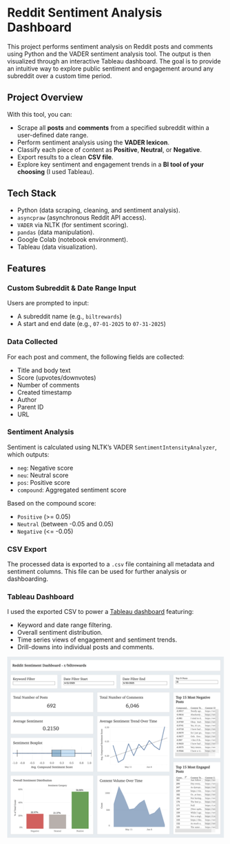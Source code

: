 # Reddit Sentiment Analysis Dashboard

This project performs sentiment analysis on Reddit posts and comments using Python and the VADER sentiment analysis tool. The output is then visualized through an interactive Tableau dashboard. The goal is to provide an intuitive way to explore public sentiment and engagement around any subreddit over a custom time period.

## Project Overview

With this tool, you can:

- Scrape all **posts** and **comments** from a specified subreddit within a user-defined date range.
- Perform sentiment analysis using the **VADER lexicon**.  
- Classify each piece of content as **Positive**, **Neutral**, or **Negative**.  
- Export results to a clean **CSV file**.  
- Explore key sentiment and engagement trends in a **BI tool of your choosing** (I used Tableau).  

## Tech Stack

- Python (data scraping, cleaning, and sentiment analysis).  
- `asyncpraw` (asynchronous Reddit API access).  
- `VADER` via NLTK (for sentiment scoring).  
- `pandas` (data manipulation).  
- Google Colab (notebook environment).  
- Tableau (data visualization).  

## Features

### Custom Subreddit & Date Range Input

Users are prompted to input:
- A subreddit name (e.g., `biltrewards`)
- A start and end date (e.g., `07-01-2025` to `07-31-2025`)

### Data Collected

For each post and comment, the following fields are collected:

- Title and body text  
- Score (upvotes/downvotes)  
- Number of comments  
- Created timestamp  
- Author  
- Parent ID  
- URL  

### Sentiment Analysis

Sentiment is calculated using NLTK’s VADER `SentimentIntensityAnalyzer`, which outputs:

- `neg`: Negative score  
- `neu`: Neutral score  
- `pos`: Positive score  
- `compound`: Aggregated sentiment score  

Based on the compound score:

- `Positive` (>= 0.05)  
- `Neutral` (between -0.05 and 0.05)  
- `Negative` (<= -0.05)  

### CSV Export

The processed data is exported to a `.csv` file containing all metadata and sentiment columns. This file can be used for further analysis or dashboarding.

### Tableau Dashboard

I used the exported CSV to power a [Tableau dashboard](https://public.tableau.com/app/profile/nikolai.miranda/viz/reddit-sentiment-analysis/Dashboard1) featuring:

- Keyword and date range filtering.
- Overall sentiment distribution.
- Time series views of engagement and sentiment trends.  
- Drill-downs into individual posts and comments.

![Dashboard Screenshot](tableau.png)

